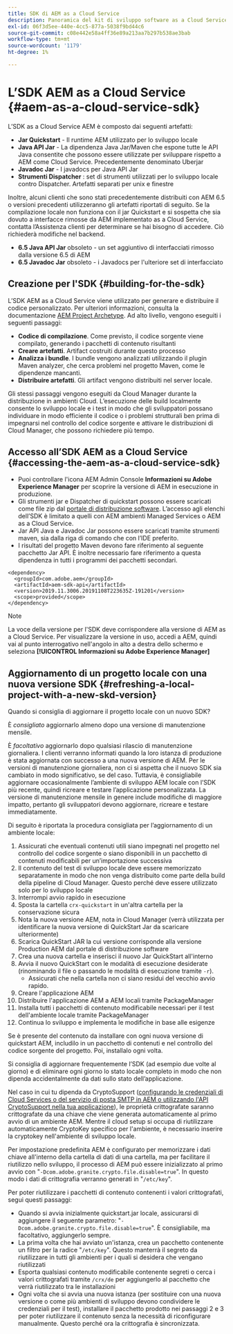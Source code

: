```yaml
---
title: SDK di AEM as a Cloud Service
description: Panoramica del kit di sviluppo software as a Cloud Service AEM
exl-id: 06f3d5ee-440e-4cc5-877a-5038f9bd44c6
source-git-commit: c08e442e58a4ff36e89a213aa7b297b538ae3bab
workflow-type: tm+mt
source-wordcount: '1179'
ht-degree: 1%

---
```


# L’SDK AEM as a Cloud Service {#aem-as-a-cloud-service-sdk}

L’SDK as a Cloud Service AEM è composto dai seguenti artefatti:

* **Jar Quickstart**  - Il runtime AEM utilizzato per lo sviluppo locale
* **Java API Jar**  - La dipendenza Java Jar/Maven che espone tutte le API Java consentite che possono essere utilizzate per sviluppare rispetto a AEM come Cloud Service. Precedentemente denominato Uberjar
* **Javadoc Jar**  - I javadocs per Java API Jar
* **Strumenti Dispatcher** : set di strumenti utilizzati per lo sviluppo locale contro Dispatcher. Artefatti separati per unix e finestre

Inoltre, alcuni clienti che sono stati precedentemente distribuiti con AEM 6.5 o versioni precedenti utilizzeranno gli artefatti riportati di seguito. Se la compilazione locale non funziona con il jar Quickstart e si sospetta che sia dovuto a interfacce rimosse da AEM implementato as a Cloud Service, contatta l’Assistenza clienti per determinare se hai bisogno di accedere. Ciò richiederà modifiche nel backend.

* **6.5 Java API Jar**  obsoleto - un set aggiuntivo di interfacciati rimosso dalla versione 6.5 di AEM
* **6.5 Javadoc Jar**  obsoleto - i Javadocs per l&#39;ulteriore set di interfacciato

## Creazione per l&#39;SDK {#building-for-the-sdk}

L’SDK AEM as a Cloud Service viene utilizzato per generare e distribuire il codice personalizzato. Per ulteriori informazioni, consulta la documentazione [AEM Project Archetype](https://experienceleague.adobe.com/docs/experience-manager-core-components/using/developing/archetype/using.html?lang=en). Ad alto livello, vengono eseguiti i seguenti passaggi:

* **Codice di compilazione**. Come previsto, il codice sorgente viene compilato, generando i pacchetti di contenuto risultanti
* **Creare artefatti**. Artifact costruiti durante questo processo
* **Analizza i bundle**. I bundle vengono analizzati utilizzando il plugin Maven analyzer, che cerca problemi nel progetto Maven, come le dipendenze mancanti.
* **Distribuire artefatti**. Gli artifact vengono distribuiti nel server locale.

Gli stessi passaggi vengono eseguiti da Cloud Manager durante la distribuzione in ambienti Cloud. L’esecuzione delle build localmente consente lo sviluppo locale e i test in modo che gli sviluppatori possano individuare in modo efficiente il codice o i problemi strutturali ben prima di impegnarsi nel controllo del codice sorgente e attivare le distribuzioni di Cloud Manager, che possono richiedere più tempo.

## Accesso all’SDK AEM as a Cloud Service {#accessing-the-aem-as-a-cloud-service-sdk}

* Puoi controllare l&#39;icona AEM Admin Console **Informazioni su Adobe Experience Manager** per scoprire la versione di AEM in esecuzione in produzione.
* Gli strumenti jar e Dispatcher di quickstart possono essere scaricati come file zip dal [portale di distribuzione software](https://experience.adobe.com/#/downloads/content/software-distribution/it/aemcloud.html). L’accesso agli elenchi dell’SDK è limitato a quelli con AEM ambienti Managed Services o AEM as a Cloud Service.
* Jar API Java e Javadoc Jar possono essere scaricati tramite strumenti maven, sia dalla riga di comando che con l’IDE preferito.
* I risultati del progetto Maven devono fare riferimento al seguente pacchetto Jar API. È inoltre necessario fare riferimento a questa dipendenza in tutti i programmi dei pacchetti secondari.

```
<dependency>
  <groupId>com.adobe.aem</groupId>
  <artifactId>aem-sdk-api</artifactId>
  <version>2019.11.3006.20191108T223635Z-191201</version>
  <scope>provided</scope>
</dependency>
```

>[!NOTE]
>
>La voce della versione per l&#39;SDK deve corrispondere alla versione di AEM as a Cloud Service. Per visualizzare la versione in uso, accedi a AEM, quindi vai al punto interrogativo nell&#39;angolo in alto a destra dello schermo e seleziona **[!UICONTROL Informazioni su Adobe Experience Manager]**


## Aggiornamento di un progetto locale con una nuova versione SDK {#refreshing-a-local-project-with-a-new-skd-version}

Quando si consiglia di aggiornare il progetto locale con un nuovo SDK?

È *consigliato* aggiornarlo almeno dopo una versione di manutenzione mensile.

È *facoltativo* aggiornarlo dopo qualsiasi rilascio di manutenzione giornaliera. I clienti verranno informati quando la loro istanza di produzione è stata aggiornata con successo a una nuova versione di AEM. Per le versioni di manutenzione giornaliera, non ci si aspetta che il nuovo SDK sia cambiato in modo significativo, se del caso. Tuttavia, è consigliabile aggiornare occasionalmente l’ambiente di sviluppo AEM locale con l’SDK più recente, quindi ricreare e testare l’applicazione personalizzata. La versione di manutenzione mensile in genere include modifiche di maggiore impatto, pertanto gli sviluppatori devono aggiornare, ricreare e testare immediatamente.

Di seguito è riportata la procedura consigliata per l’aggiornamento di un ambiente locale:

1. Assicurati che eventuali contenuti utili siano impegnati nel progetto nel controllo del codice sorgente o siano disponibili in un pacchetto di contenuti modificabili per un’importazione successiva
1. Il contenuto del test di sviluppo locale deve essere memorizzato separatamente in modo che non venga distribuito come parte della build della pipeline di Cloud Manager. Questo perché deve essere utilizzato solo per lo sviluppo locale
1. Interrompi avvio rapido in esecuzione
1. Sposta la cartella `crx-quickstart` in un&#39;altra cartella per la conservazione sicura
1. Nota la nuova versione AEM, nota in Cloud Manager (verrà utilizzata per identificare la nuova versione di QuickStart Jar da scaricare ulteriormente)
1. Scarica QuickStart JAR la cui versione corrisponde alla versione Production AEM dal portale di distribuzione software
1. Crea una nuova cartella e inserisci il nuovo Jar QuickStart all&#39;interno
1. Avvia il nuovo QuickStart con le modalità di esecuzione desiderate (rinominando il file o passando le modalità di esecuzione tramite `-r`).
   * Assicurati che nella cartella non ci siano residui del vecchio avvio rapido.
1. Creare l&#39;applicazione AEM
1. Distribuire l&#39;applicazione AEM a AEM locali tramite PackageManager
1. Installa tutti i pacchetti di contenuto modificabile necessari per il test dell&#39;ambiente locale tramite PackageManager
1. Continua lo sviluppo e implementa le modifiche in base alle esigenze

Se è presente del contenuto da installare con ogni nuova versione di quickstart AEM, includilo in un pacchetto di contenuti e nel controllo del codice sorgente del progetto. Poi, installalo ogni volta.

Si consiglia di aggiornare frequentemente l’SDK (ad esempio due volte al giorno) e di eliminare ogni giorno lo stato locale completo in modo che non dipenda accidentalmente da dati sullo stato dell’applicazione.

Nel caso in cui tu dipenda da CryptoSupport ([configurando le credenziali di Cloud Services o del servizio di posta SMTP in AEM o utilizzando l&#39;API CryptoSupport nella tua applicazione](https://www.adobe.io/experience-manager/reference-materials/cloud-service/javadoc/com/adobe/granite/crypto/CryptoSupport.html)), le proprietà crittografate saranno crittografate da una chiave che viene generata automaticamente al primo avvio di un ambiente AEM. Mentre il cloud setup si occupa di riutilizzare automaticamente CryptoKey specifico per l&#39;ambiente, è necessario inserire la cryptokey nell&#39;ambiente di sviluppo locale.

Per impostazione predefinita AEM è configurato per memorizzare i dati chiave all&#39;interno della cartella di dati di una cartella, ma per facilitare il riutilizzo nello sviluppo, il processo di AEM può essere inizializzato al primo avvio con &quot;`-Dcom.adobe.granite.crypto.file.disable=true`&quot;. In questo modo i dati di crittografia verranno generati in &quot;`/etc/key`&quot;.

Per poter riutilizzare i pacchetti di contenuto contenenti i valori crittografati, segui questi passaggi:

* Quando si avvia inizialmente quickstart.jar locale, assicurarsi di aggiungere il seguente parametro: &quot;`-Dcom.adobe.granite.crypto.file.disable=true`&quot;. È consigliabile, ma facoltativo, aggiungerlo sempre.
* La prima volta che hai avviato un&#39;istanza, crea un pacchetto contenente un filtro per la radice &quot;`/etc/key`&quot;. Questo manterrà il segreto da riutilizzare in tutti gli ambienti per i quali si desidera che vengano riutilizzati
* Esporta qualsiasi contenuto modificabile contenente segreti o cerca i valori crittografati tramite `/crx/de` per aggiungerlo al pacchetto che verrà riutilizzato tra le installazioni
* Ogni volta che si avvia una nuova istanza (per sostituire con una nuova versione o come più ambienti di sviluppo devono condividere le credenziali per il test), installare il pacchetto prodotto nei passaggi 2 e 3 per poter riutilizzare il contenuto senza la necessità di riconfigurare manualmente. Questo perché ora la crittografia è sincronizzata.
